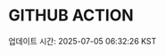 # GITHUB ACTION
  <!-- START_UPDATED_TIME -->
  업데이트 시간: 2025-07-05 06:32:26 KST
  <!-- END_UPDATED_TIME -->
